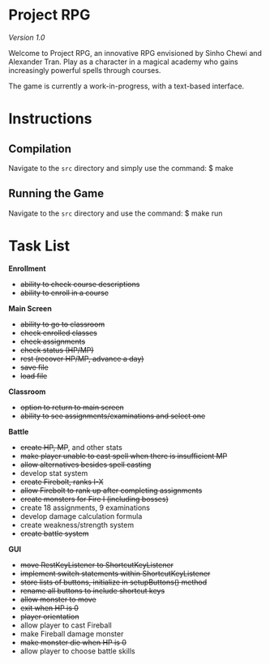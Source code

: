 # Project RPG

*Version 1.0*

Welcome to Project RPG, an innovative RPG envisioned by Sinho Chewi and Alexander Tran. Play as a character in a magical academy who gains increasingly powerful spells through courses.

The game is currently a work-in-progress, with a text-based interface.

# Instructions

## Compilation

Navigate to the `src` directory and simply use the command:
    $ make

## Running the Game

Navigate to the `src` directory and use the command:
    $ make run

# Task List

**Enrollment**

* ~~ability to check course descriptions~~
* ~~ability to enroll in a course~~

**Main Screen**

* ~~ability to go to classroom~~
* ~~check enrolled classes~~
* ~~check assignments~~
* ~~check status (HP/MP)~~
* ~~rest (recover HP/MP, advance a day)~~
* ~~save file~~
* ~~load file~~

**Classroom**

* ~~option to return to main screen~~
* ~~ability to see assignments/examinations and select one~~

**Battle**

* ~~create HP, MP~~, and other stats
* ~~make player unable to cast spell when there is insufficient MP~~
* ~~allow alternatives besides spell casting~~
* develop stat system
* ~~create Firebolt, ranks I-X~~
* ~~allow Firebolt to rank up after completing assignments~~
* ~~create monsters for Fire I (including bosses)~~
* create 18 assignments, 9 examinations
* develop damage calculation formula
* create weakness/strength system
* ~~create battle system~~

**GUI**

* ~~move RestKeyListener to ShortcutKeyListener~~
* ~~implement switch statements within ShortcutKeyListener~~
* ~~store lists of buttons, initialize in setupButtons() method~~
* ~~rename all buttons to include shortcut keys~~
* ~~allow monster to move~~
* ~~exit when HP is 0~~
* ~~player orientation~~
* allow player to cast Fireball
* make Fireball damage monster
* ~~make monster die when HP is 0~~
* allow player to choose battle skills

